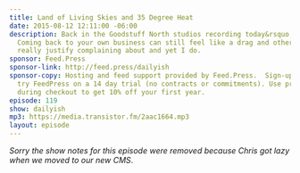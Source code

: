 ```yaml
---
title: Land of Living Skies and 35 Degree Heat
date: 2015-08-12 12:11:00 -06:00
description: Back in the Goodstuff North studios recording today&rsquo;s Daily(ish).
  Coming back to your own business can still feel like a drag and other things I can&rsquo;t
  really justify complaining about and yet I do.
sponsor: Feed.Press
sponsor-link: http://feed.press/dailyish
sponsor-copy: Hosting and feed support provided by Feed.Press.  Sign-up today and
  try FeedPress on a 14 day trial (no contracts or commitments). Use promo code "dailyish"
  during checkout to get 10% off your first year.
episode: 119
show: dailyish
mp3: https://media.transistor.fm/2aac1664.mp3
layout: episode
---
```


<em>Sorry the show notes for this episode were removed because Chris got lazy when we moved to our new CMS</em>.
